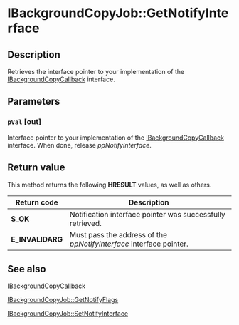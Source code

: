 # IBackgroundCopyJob::GetNotifyInterface

## Description

Retrieves the interface pointer to your implementation of the
[IBackgroundCopyCallback](https://learn.microsoft.com/windows/desktop/api/bits/nn-bits-ibackgroundcopycallback) interface.

## Parameters

### `pVal` [out]

Interface pointer to your implementation of the
[IBackgroundCopyCallback](https://learn.microsoft.com/windows/desktop/api/bits/nn-bits-ibackgroundcopycallback) interface. When done, release *ppNotifyInterface*.

## Return value

This method returns the following **HRESULT** values, as well as others.

| Return code | Description |
| --- | --- |
| ****S_OK**** | Notification interface pointer was successfully retrieved. |
| **E_INVALIDARG** | Must pass the address of the *ppNotifyInterface* interface pointer. |

## See also

[IBackgroundCopyCallback](https://learn.microsoft.com/windows/desktop/api/bits/nn-bits-ibackgroundcopycallback)

[IBackgroundCopyJob::GetNotifyFlags](https://learn.microsoft.com/windows/desktop/api/bits/nf-bits-ibackgroundcopyjob-getnotifyflags)

[IBackgroundCopyJob::SetNotifyInterface](https://learn.microsoft.com/windows/desktop/api/bits/nf-bits-ibackgroundcopyjob-setnotifyinterface)